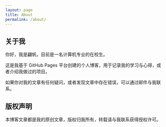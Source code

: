 ```yaml
---
layout: page
title: About
permalink: /about/
---
```


## 关于我

你好，我是翩帆，目前是一名计算机专业的在校生。

这是我基于 GitHub Pages 平台创建的个人博客，用于记录我的学习与心得，或者介绍我做过的项目。

如果你对我的文章有任何疑问，或者发现文章中存在错误，可以通过邮件与我联系。

## 版权声明

本博客文章都是我的原创文章，版权归我所有，转载请与我联系获得授权许可。
